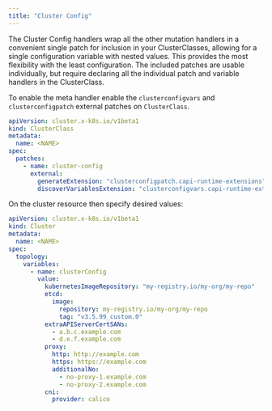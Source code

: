 ```yaml
---
title: "Cluster Config"
---
```


The Cluster Config handlers wrap all the other mutation handlers in a convenient single patch for inclusion in your
ClusterClasses, allowing for a single configuration variable with nested values. This provides the most flexibility
with the least configuration. The included patches are usable individually, but require declaring all the individual
patch and variable handlers in the ClusterClass.

To enable the meta handler enable the `clusterconfigvars` and `clusterconfigpatch`
external patches on `ClusterClass`.

```yaml
apiVersion: cluster.x-k8s.io/v1beta1
kind: ClusterClass
metadata:
  name: <NAME>
spec:
  patches:
    - name: cluster-config
      external:
        generateExtension: "clusterconfigpatch.capi-runtime-extensions"
        discoverVariablesExtension: "clusterconfigvars.capi-runtime-extensions"
```

On the cluster resource then specify desired values:

```yaml
apiVersion: cluster.x-k8s.io/v1beta1
kind: Cluster
metadata:
  name: <NAME>
spec:
  topology:
    variables:
      - name: clusterConfig
        value:
          kubernetesImageRepository: "my-registry.io/my-org/my-repo"
          etcd:
            image:
              repository: my-registry.io/my-org/my-repo
              tag: "v3.5.99_custom.0"
          extraAPIServerCertSANs:
            - a.b.c.example.com
            - d.e.f.example.com
          proxy:
            http: http://example.com
            https: https://example.com
            additionalNo:
              - no-proxy-1.example.com
              - no-proxy-2.example.com
          cni:
            provider: calico
```
